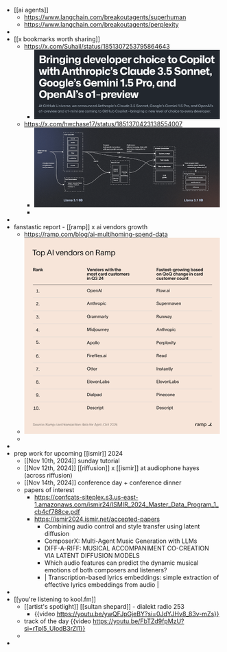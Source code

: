 - [[ai agents]]
	- https://www.langchain.com/breakoutagents/superhuman
	- https://www.langchain.com/breakoutagents/perplexity
-
- [[x bookmarks worth sharing]]
	- https://x.com/Suhail/status/1851307253795864643
		- ![image.png](../assets/image_1730265526911_0.png)
	- https://x.com/hwchase17/status/1851370423138554007
		- ![image.png](../assets/image_1730265557899_0.png)
		-
-
- fanstastic report - [[ramp]] x ai vendors growth
	- https://ramp.com/blog/ai-multihoming-spend-data
	- ![image.png](../assets/image_1730265061124_0.png)
	-
-
- prep work for upcoming [[ismir]] 2024
	- [[Nov 10th, 2024]] sunday tutorial
	- [[Nov 12th, 2024]] [[riffusion]] x [[ismir]] at audiophone hayes (across riffusion)
	- [[Nov 14th, 2024]] conference day + conference dinner
	- papers of interest
		- https://confcats-siteplex.s3.us-east-1.amazonaws.com/ismir24/ISMIR_2024_Master_Data_Program_1_cb4cf788ce.pdf
		- https://ismir2024.ismir.net/accepted-papers
			- Combining audio control and style transfer using latent diffusion
			- ComposerX: Multi-Agent Music Generation with LLMs
			- DIFF-A-RIFF: MUSICAL ACCOMPANIMENT CO-CREATION VIA LATENT DIFFUSION MODELS
			- Which audio features can predict the dynamic musical emotions of both composers and listeners?
			- | Transcription-based lyrics embeddings: simple extraction of effective lyrics embeddings from audio |
-
- [[you're listening to kool.fm]]
	- [[artist's spotlight]] [[sultan shepard]] - dialekt radio 253
		- {{video https://youtu.be/ywQFJpGjeBY?si=0JdYJHv8_83v-mZs}}
	- track of the day {{video https://youtu.be/FbTZd9fpMzU?si=rTpl5_UIodB3rZl1}}
	-
-